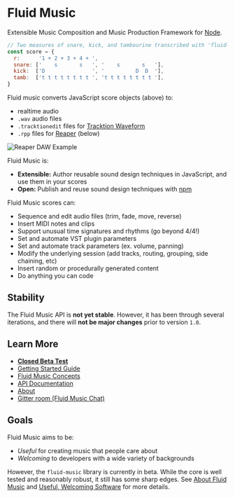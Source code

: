 # Fluid Music

Extensible Music Composition and Music Production Framework for [Node](https://nodejs.org).

```javascript
// Two measures of snare, kick, and tambourine transcribed with 'fluid-music'
const score = {
  r:      '1 + 2 + 3 + 4 + ',
  snare: ['    s       s   ', '    s       s   '],
  kick:  ['D               ', '          D  D  '],
  tamb:  ['t t t t t t t t ', 't t t t t t t t '],
}
```

Fluid music converts JavaScript score objects (above) to:

- realtime audio
- `.wav` audio files
- `.tracktionedit` files for [Tracktion Waveform](https://www.tracktion.com/products/waveform-pro)
- `.rpp` files for [Reaper](https://reaper.fm) (below)

![Reaper DAW Example](https://user-images.githubusercontent.com/1512520/102311683-4baa3b80-3f3b-11eb-87d1-85f4909afb0a.png)

Fluid Music is:
- **Extensible:** Author reusable sound design techniques in JavaScript, and use them in your scores
- **Open:** Publish and reuse sound design techniques with [npm](https://npmjs.com)

Fluid Music scores can:
- Sequence and edit audio files (trim, fade, move, reverse)
- Insert MIDI notes and clips
- Support unusual time signatures and rhythms (go beyond 4/4!)
- Set and automate VST plugin parameters
- Set and automate track parameters (ex. volume, panning)
- Modify the underlying session (add tracks, routing, grouping, side chaining, etc)
- Insert random or procedurally generated content
- Do anything you can code

## Stability

The Fluid Music API is **not yet stable**. However, it has been through several
iterations, and there will **not be major changes** prior to version `1.0`.

## Learn More

- **[Closed Beta Test](https://web.media.mit.edu/~holbrow/project/fluid-music-beta/)**
- [Getting Started Guide](https://github.com/CharlesHolbrow/fluid-music/blob/main/docs/getting-started.md)
- [Fluid Music Concepts](https://github.com/CharlesHolbrow/fluid-music/blob/main/docs/concepts.md)
- [API Documentation](https://fluid-music.github.io/modules.html)
- [About](https://github.com/CharlesHolbrow/fluid-music/blob/main/docs/about.md)
- [Gitter room (Fluid Music Chat)](https://gitter.im/fluid-music/community)

## Goals

Fluid Music aims to be:
- *Useful* for creating music that people care about
- *Welcoming* to developers with a wide variety of backgrounds

However, the `fluid-music` library is currently in beta. While the core is well tested and reasonably robust, it still has some sharp edges. See [About Fluid Music](https://github.com/CharlesHolbrow/fluid-music/blob/main/docs/about.md) and [Useful, Welcoming Software](https://web.media.mit.edu/~holbrow/post/useful-welcoming-software/) for more details.
